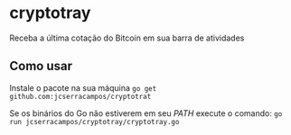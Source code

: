 # cryptotray
Receba a última cotação do Bitcoin em sua barra de atividades

## Como usar
Instale o pacote na sua máquina
`go get github.com:jcserracampos/cryptotrat`

Se os binários do Go não estiverem em seu _PATH_ execute o comando:
`go run jcserracampos/cryptotray/cryptotray.go`

